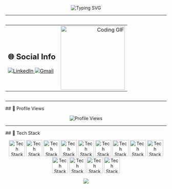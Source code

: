<!-- Typing SVG (Centered) -->
<p align="center">
  <img src="https://readme-typing-svg.demolab.com?font=Fira+Code&size=25&pause=1000&center=true&width=1000&lines=Hello%2C+I'm+Ibrahim+Abdallah+%2C+Welcome+To+My+Profile+!;I+am+an+aspiring+++Frontend+Developer;Always+learning+new+things" alt="Typing SVG" />
</p>

---

<!-- Flex Layout Using Table -->
<table width="100%" align="center" style="max-width: 100%;display: inline-block;">
  <tr>
    <!-- Social Links (Left) -->
    <td align="left">
      <h2>🌐 Social Info</h2>
     <a href="https://www.linkedin.com/in/ibraim-abdallah-b9ba92274/">
        <img src="https://img.shields.io/badge/LinkedIn-Ibrahim%20Abdallah-blue?style=for-the-badge&logo=linkedin" alt="LinkedIn">
      </a>
      <a href="mailto:ibrahimabdall691@gmail.com">
        <img src="https://img.shields.io/badge/Email-ibrahimabdall691%40gmail.com-red?style=for-the-badge&logo=gmail" alt="Gmail">
      </a>
    </td>
    <!-- Coding GIF (Right) -->
    <td align="right">
      <img src="https://media.giphy.com/media/du3J3cXyzhj75IOgvA/giphy.gif" alt="Coding GIF" width="200">
    </td>
  </tr>
</table>
<hr>
## 👀 Profile Views  

<p align="center">
  <img src="https://komarev.com/ghpvc/?username=Ibrahim-a-abdallah&label=Profile+Views&color=blue&style=for-the-badge" alt="Profile Views" />
</p>
<hr>
## 🚀 Tech Stack  

<p align="center">
  
  <img src="https://cdn-icons-png.flaticon.com/128/174/174854.png" alt="Tech Stack" width="50" />
  <img src="https://cdn-icons-png.flaticon.com/128/732/732190.png" alt="Tech Stack" width="50"/>
  <img src="https://cdn-icons-png.flaticon.com/128/5968/5968358.png" alt="Tech Stack" width="50" />
  <img src="https://cdn-icons-png.flaticon.com/128/5968/5968292.png" alt="Tech Stack" width="50" />
  <img src="https://cdn-icons-png.flaticon.com/128/5968/5968672.png" alt="Tech Stack" width="50" />
  <img src="https://cdn-icons-png.flaticon.com/128/919/919851.png" alt="Tech Stack" width="50" />
  <img src="https://img.icons8.com/?size=96&id=CIAZz2CYc6Kc&format=png" alt="Tech Stack" width="50" />
  <img src="https://img.icons8.com/?size=160&id=b6vIINYN0kfW&format=png" alt="Tech Stack" width="50" />
  <img src="https://img.icons8.com/?size=96&id=nCj4PvnCO0tZ&format=png" alt="Tech Stack" width="50" />
  <img src="https://img.icons8.com/?size=96&id=20906&format=png" alt="Tech Stack" width="50" />
  <img src="https://img.icons8.com/?size=96&id=D5XsEXNbhkMI&format=png" alt="Tech Stack" width="50" />
  <img src="https://assets.streamlinehq.com/image/private/w_300,h_300,ar_1/f_auto/v1/icons/5/zod-jxeoj68ny4h94671educq4.png/zod-xe0a17we1j8ox6lns9ruf.png?_a=DAJFJtWIZAAC" alt="Tech Stack" width="50" />
  <img src="https://avatars.githubusercontent.com/u/53986236?s=200&v=4" alt="Tech Stack" width="50" />

</p>




<p align="center">
  <img src="https://capsule-render.vercel.app/api?type=waving&color=gradient&height=65&section=footer"/>
</p>
